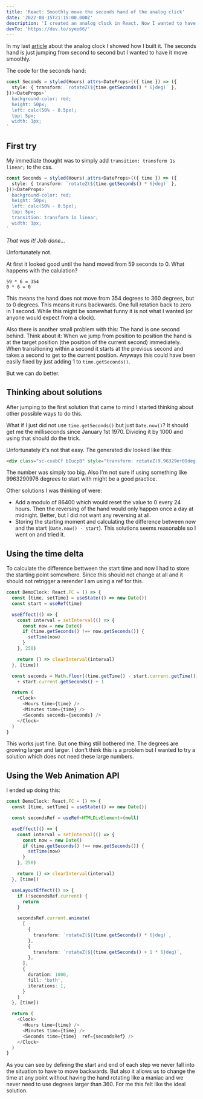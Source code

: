 ```yaml
---
title: 'React: Smoothly move the seconds hand of the analog click'
date: '2022-08-15T21:15:00.000Z'
description: 'I created an analog clock in React. Now I wanted to have the seconds hand move smoothly.'
devTo: 'https://dev.to/syeo66/'
---
```


In my last [article](https://ochsenbein.red/create-a-simple-analog-clock/) about the analog clock I showed how I built it. The seconds hand is just jumping from second to second but I wanted to have it move smoothly.

The code for the seconds hand:

```typescript
const Seconds = styled(Hours).attrs<DateProps>(({ time }) => ({
  style: { transform: `rotateZ(${time.getSeconds() * 6}deg)` },
}))<DateProps>`
  background-color: red;
  height: 50px;
  left: calc(50% - 0.5px);
  top: 5px;
  width: 1px;
`
```

## First try

My immediate thought was to simply add `transition: transform 1s linear;` to the css.

```typescript
const Seconds = styled(Hours).attrs<DateProps>(({ time }) => ({
  style: { transform: `rotateZ(${time.getSeconds() * 6}deg)` },
}))<DateProps>`
  background-color: red;
  height: 50px;
  left: calc(50% - 0.5px);
  top: 5px;
  transition: transform 1s linear;
  width: 1px;
`
```

*That was it! Job done...*

Unfortunately not.

At first it looked good until the hand moved from 59 seconds to 0. What happens with the calulation?
```
59 * 6 = 354
0 * 6 = 0
```

This means the hand does not move from 354 degrees to 360 degrees, but to 0 degrees. This means it runs backwards. One full rotation back to zero in 1 second. While this might be somewhat funny it is not what I wanted (or anyone would expect from a clock).

Also there is another small problem with this: The hand is one second behind. Think about it:
When we jump from position to position the hand is at the target position (the position of the current second) immediately. When transitioning within a second it starts at the previous second and takes a second to get to the current position. Anyways this could have been easily fixed by just adding 1 to `time.getSeconds()`.

But we can do better.

## Thinking about solutions

After jumping to the first solution that came to mind I started thinking about other possible ways to do this.

What if I just did not use `time.getSeconds()` but just `Date.now()`? It should get me the milliseconds since January 1st 1970. Dividing it by 1000 and using that should do the trick.

Unfortunately it's not that easy. The generated div looked like this:

```html
<div class="sc-cxabCf bIucpB" style="transform: rotateZ(9.96329e+09deg);"></div>
```

The number was simply too big. Also I'm not sure if using something like 9963290976 degrees to start with might be a good practice.

Other solutions I was thinking of were:

* Add a modulo of 86400 which would reset the value to 0 every 24 hours. Then the reversing of the hand would only happen once a day at midnight. Better, but I did not want any reversing at all.
* Storing the starting moment and calculating the difference between now and the start (`Date.now() - start`). This solutions seems reasonable so I went on and tried it.

## Using the time delta

To calculate the difference bettween the start time and now I had to store the starting point somewhere. Since this should not change at all and it should not retrigger a rerender I am using a ref for this.

```typescript
const DemoClock: React.FC = () => {
  const [time, setTime] = useState(() => new Date())
  const start = useRef(time)

  useEffect(() => {
    const interval = setInterval(() => {
      const now = new Date()
      if (time.getSeconds() !== now.getSeconds()) {
        setTime(now)
      }
    }, 250)

    return () => clearInterval(interval)
  }, [time])

  const seconds = Math.floor((time.getTime() - start.current.getTime()) / 1000) 
    + start.current.getSeconds() + 1

  return (
    <Clock>
      <Hours time={time} />
      <Minutes time={time} />
      <Seconds seconds={seconds} />
    </Clock>
  )
}
```

This works just fine. But one thing still bothered me. The degrees are growing larger and larger. I don't think this is a problem but I wanted to try a solution which does not need these large numbers.

## Using the Web Animation API

I ended up doing this:

```typescript
const DemoClock: React.FC = () => {
  const [time, setTime] = useState(() => new Date())

  const secondsRef = useRef<HTMLDivElement>(null)

  useEffect(() => {
    const interval = setInterval(() => {
      const now = new Date()
      if (time.getSeconds() !== now.getSeconds()) {
        setTime(now)
      }
    }, 250)

    return () => clearInterval(interval)
  }, [time])

  useLayoutEffect(() => {
    if (!secondsRef.current) {
      return
    }

    secondsRef.current.animate(
      [
        {
          transform: `rotateZ(${(time.getSeconds() * 6}deg)`,
        },
        {
          transform: `rotateZ(${(time.getSeconds() + 1 * 6}deg)`,
        },
      ],
      {
        duration: 1000,
        fill: 'both',
        iterations: 1,
      }
    )
  }, [time])

  return (
    <Clock>
      <Hours time={time} />
      <Minutes time={time} />
      <Seconds time={time}  ref={secondsRef} />
    </Clock>
  )
}
```

As you can see by defining the start and end of each step we never fall into the situation to have to move backwards. But also it allows us to change the time at any point without having the hand rotating like a maniac and we never need to use degrees larger than 360. For me this felt like the ideal solution.

